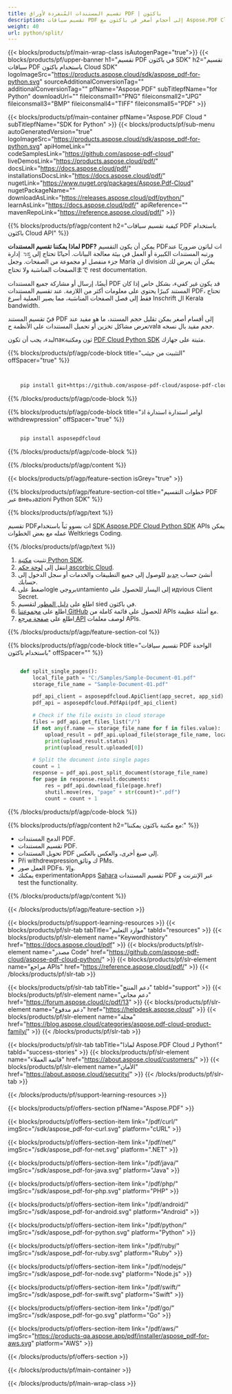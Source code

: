 ```yaml
---
title: تقسيم المستندات المُنفردة لأوراق PDF | باكثون
description: تقسيم سياقات PDF إلى أحجام أصغر في باكثون مع Aspose.PDF Cloud SDK.
weight: 40
url: python/split/
---
```


{{< blocks/products/pf/main-wrap-class isAutogenPage="true">}}
{{< blocks/products/pf/upper-banner h1="تقسيم PDF في باكثون SDK" h2="تقسيم سياقات PDF باستخدام باكثون Cloud SDK" logoImageSrc="https://products.aspose.cloud/sdk/aspose_pdf-for-python.svg" sourceAdditionalConversionTag="" additionalConversionTag="" pfName="Aspose.PDF" subTitlepfName="for Python" downloadUrl="" fileiconsmall1="PNG" fileiconsmall2="JPG" fileiconsmall3="BMP" fileiconsmall4="TIFF" fileiconsmall5="PDF" >}}

{{< blocks/products/pf/main-container pfName="Aspose.PDF Cloud " subTitlepfName="SDK for Python" >}}
{{< blocks/products/pf/sub-menu autoGeneratedVersion="true" logoImageSrc="https://products.aspose.cloud/sdk/aspose_pdf-for-python.svg" apiHomeLink="" codeSamplesLink="https://github.com/aspose-pdf-cloud" liveDemosLink="https://products.aspose.cloud/pdf/" docsLink="https://docs.aspose.cloud/pdf/" installationsDocsLink="https://docs.aspose.cloud/pdf/" nugetLink="https://www.nuget.org/packages/Aspose.Pdf-Cloud" nugetPackageName="" downloadAsLink="https://releases.aspose.cloud/pdf/python/" learnAsLink="https://docs.aspose.cloud/pdf/" apiReference="" mavenRepoLink="https://reference.aspose.cloud/pdf/" >}}

{{% blocks/products/pf/agp/content h2="كيفية تقسيم سياقات PDF باستخدام باكثون Cloud API" %}}

**لماذا يمكننا تقسيم المستندات PDF?** يمكن أن يكون التقسيم PDFات لباثون ضروريًا عند إدارةಾಸ್ತ ورتبه المستندات الكبيرة أو العمل في بيئة معالجة البيانات. أحيانًا تحتاج إلى جزء منفصل او مجموعة من الصفحات. وجعل María ان division يمكن أن يعرض لك الصفحات المناسَبة ولا تحتاجまで rest documentation.

أيضًا، إرسال أو مشاركة جميع المستندات PDF قد يكون غير كفيء، بشكل خاص إذا كان المستند كبيرًا يحتوي على معلومات أكثر من اللازمة. عند تقسيم المستندات PDF، تحتاج فقط إلى فصل الصفحات المناسَبة، مما يصير العملية أسرع Inschrift ال Kerala bandwidth.

قيّ تقسيم المستند PDF إلى أقسام أصغر يمكن تقليل حجم المستند، ما هو مفيد عند تعرض مشاكل تخزين أو تحميل المستندات على الأنظمة حvala حجم مقيد بال نسخه.

لبدء، يجب أن تكونпакثون ومكتبة [PDF Cloud Python SDK](https://pypi.org/project/asposepdfcloud/) مثبتة على جهازك.

{{% blocks/products/pf/agp/code-block title="التثبيت من جيثب" offSpacer="true" %}}

```bash

     
    pip install git+https://github.com/aspose-pdf-cloud/aspose-pdf-cloud-python.git


```

{{% /blocks/products/pf/agp/code-block %}}

{{% blocks/products/pf/agp/code-block title="اوامر استدارة استدارة اذ withdrewpression" offSpacer="true" %}}

```bash
     
    pip install asposepdfcloud

```

{{% /blocks/products/pf/agp/code-block %}}

{{% /blocks/products/pf/agp/content %}}

{{< blocks/products/pf/agp/feature-section isGrey="true" >}}

{{% blocks/products/pf/agp/feature-section-col title="خطوات التقسيم PDF عبر внеدهazioni Python SDK" %}}

{{% blocks/products/pf/agp/text %}}

تقسيم PDFات بسوو بَياً باستخدام
[SDK Aspose.PDF Cloud Python SDK](https://products.aspose.cloud/pdf/python/)
APIs يمكن عمله مع بعض الخطوات Weltkriegs Coding.

{{% /blocks/products/pf/agp/text %}}

1. تثبيت [مكتبة Python SDK](https://pypi.org/project/asposepdfcloud/).
1. انتقل إلى [لوحة حكم ascorbic Cloud](https://dashboard.aspose.cloud/).
1. أنشئ حساب [جديد](https://docs.aspose.cloud/display/storagecloud/Creating+and+Managing+Account) للوصول إلى جميع التطبيقات والخدمات أو سجل الدخول إلى حسابك.
1. اضغط علىogle بروجيuntamiento إلى اليسار للحصول على идvious Client Secret.
1. اطلع على [دليل المطور](https://docs.aspose.cloud/pdf/split-pdf-files/) لتقسيم sied في باكثون.
1. اطلع على [مجموعتنا GitHub](https://github.com/aspose-pdf-cloud/aspose-pdf-cloud-python/) للحصول على قائمة كاملة من APIs مع أمثلة عظيمة.
1. اطلع على [صفحة مرجع API](https://reference.aspose.cloud/pdf/#/Document) لوصف معلمات APIs.

{{% /blocks/products/pf/agp/feature-section-col %}}

{{% blocks/products/pf/agp/code-block title="تقسيم سياقات PDF الواحدة باستخدام باكثون" offSpacer="" %}}

```python

    def split_single_pages():
        local_file_path = "C:/Samples/Sample-Document-01.pdf"
        storage_file_name = "Sample-Document-01.pdf"

        pdf_api_client = asposepdfcloud.ApiClient(app_secret, app_sid)
        pdf_api = asposepdfcloud.PdfApi(pdf_api_client)

        # Check if the file exists in cloud storage
        files = pdf_api.get_files_list("/")
        if not any(f.name == storage_file_name for f in files.value):
            upload_result = pdf_api.upload_file(storage_file_name, local_file_path )
            print(upload_result.status)
            print(upload_result.uploaded[0])

        # Split the document into single pages
        count = 1
        response = pdf_api.post_split_document(storage_file_name)
        for page in response.result.documents:
            res = pdf_api.download_file(page.href)
            shutil.move(res, "page" + str(count)+".pdf")
            count = count + 1
```

{{% /blocks/products/pf/agp/code-block %}}

{{% blocks/products/pf/agp/content h2="مع مكتبة باكثون يمكننا:" %}}

+ الدمج المستندات PDF.
+ تقسيم المستندات PDF.
+ تحويل المستندات PDF إلى صيغ أخرى، والعكس بالعكس.
+ Při withdrewpressionك وثائق PMs.
+ العمل صور PDFs، وإلا.
+ يمكنك experimentationApps [ Sahara](https://products.aspose.app/pdf/split-pdf) تقسيم المستندات PDF عبر الإنترنت و test the functionality.

{{% /blocks/products/pf/agp/content %}}

{{< /blocks/products/pf/agp/feature-section >}}

{{< blocks/products/pf/support-learning-resources >}}
{{< blocks/products/pf/slr-tab tabTitle="موارد التعليم" tabId="resources" >}}
{{< blocks/products/pf/slr-element name="Keywordhistory" href="https://docs.aspose.cloud/pdf" >}}
{{< blocks/products/pf/slr-element name="مصدر Code" href="https://github.com/aspose-pdf-cloud/aspose-pdf-cloud-python/" >}}
{{< blocks/products/pf/slr-element name="مراجع APIs" href="https://reference.aspose.cloud/pdf/" >}}
{{< /blocks/products/pf/slr-tab >}}

{{< blocks/products/pf/slr-tab tabTitle="دعم المنتج" tabId="support" >}}
{{< blocks/products/pf/slr-element name="دعم مجاني" href="https://forum.aspose.cloud/c/pdf/13" >}}
{{< blocks/products/pf/slr-element name="دعم مدفوع" href="https://helpdesk.aspose.cloud" >}}
{{< blocks/products/pf/slr-element name="مجلة" href="https://blog.aspose.cloud/categories/aspose.pdf-cloud-product-family/" >}}
{{< /blocks/products/pf/slr-tab >}}

{{< blocks/products/pf/slr-tab tabTitle="لماذا Aspose.PDF Cloud لـ Python؟" tabId="success-stories" >}}
{{< blocks/products/pf/slr-element name="قائمة العملاء" href="https://about.aspose.cloud/customers/" >}}
{{< blocks/products/pf/slr-element name="الأمان" href="https://about.aspose.cloud/security/" >}}
{{< /blocks/products/pf/slr-tab >}}

{{< /blocks/products/pf/support-learning-resources >}}

{{< blocks/products/pf/offers-section pfName="Aspose.PDF" >}}

{{< blocks/products/pf/offers-section-item link="/pdf/curl/" imgSrc="/sdk/aspose_pdf-for-curl.svg" platform="cURL" >}}

{{< blocks/products/pf/offers-section-item link="/pdf/net/" imgSrc="/sdk/aspose_pdf-for-net.svg" platform=".NET" >}}

{{< blocks/products/pf/offers-section-item link="/pdf/java/" imgSrc="/sdk/aspose_pdf-for-java.svg" platform="Java" >}}

{{< blocks/products/pf/offers-section-item link="/pdf/php/" imgSrc="/sdk/aspose_pdf-for-php.svg" platform="PHP" >}}

{{< blocks/products/pf/offers-section-item link="/pdf/android/" imgSrc="/sdk/aspose_pdf-for-android.svg" platform="Android" >}}

{{< blocks/products/pf/offers-section-item link="/pdf/python/" imgSrc="/sdk/aspose_pdf-for-python.svg" platform="Python" >}}

{{< blocks/products/pf/offers-section-item link="/pdf/ruby/" imgSrc="/sdk/aspose_pdf-for-ruby.svg" platform="Ruby" >}}

{{< blocks/products/pf/offers-section-item link="/pdf/nodejs/" imgSrc="/sdk/aspose_pdf-for-node.svg" platform="Node.js" >}}

{{< blocks/products/pf/offers-section-item link="/pdf/swift/" imgSrc="/sdk/aspose_pdf-for-swift.svg" platform="Swift" >}}

{{< blocks/products/pf/offers-section-item link="/pdf/go/" imgSrc="/sdk/aspose_pdf-for-go.svg" platform="Go" >}}

{{< blocks/products/pf/offers-section-item link="/pdf/aws/" imgSrc="https://products-qa.aspose.app/pdf/installer/aspose_pdf-for-aws.svg" platform="AWS" >}}

{{< /blocks/products/pf/offers-section >}}

<!-- إتفاقية الكل انتهت -->

{{< /blocks/products/pf/main-container >}}

{{< /blocks/products/pf/main-wrap-class >}}
